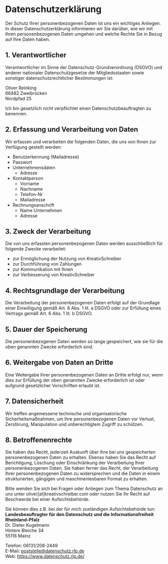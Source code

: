 # Datenschutzerklärung

Der Schutz Ihrer personenbezogenen Daten ist uns ein wichtiges Anliegen. In dieser Datenschutzerklärung informieren wir Sie darüber, wie wir mit Ihren personenbezogenen Daten umgehen und welche Rechte Sie in Bezug auf Ihre Daten haben.

## 1. Verantwortlicher
Verantwortlicher im Sinne der Datenschutz-Grundverordnung (DSGVO) und anderer nationaler Datenschutzgesetze der Mitgliedsstaaten sowie sonstiger datenschutzrechtlicher Bestimmungen ist:  

Oliver Reinking  
66482 Zweibrücken  
Nordpfad 25 

Ich bin gesetzlich nicht verpflichtet einen Datenschutzbeauftragten zu benennen.

## 2. Erfassung und Verarbeitung von Daten
Wir erfassen und verarbeiten die folgenden Daten, die uns von Ihnen zur Verfügung gestellt werden:

- Benutzerkennung (Mailadresse)
- Passwort  
- Unternehmensdaten
  - Adresse
- Kontaktperson
  - Vorname
  - Nachname
  - Telefon-Nr
  - Mailadresse
- Rechnungsanschrift
    - Name Unternehmen
    - Adresse

## 3. Zweck der Verarbeitung
Die von uns erfassten personenbezogenen Daten werden ausschließlich für folgende Zwecke verarbeitet:

- zur Ermöglichung der Nutzung von KreativSchreiber
- zur Durchführung von Zahlungen
- zur Kommunikation mit Ihnen
- zur Verbesserung von KreativSchreiber

## 4. Rechtsgrundlage der Verarbeitung
Die Verarbeitung der personenbezogenen Daten erfolgt auf der Grundlage einer Einwilligung gemäß Art. 6 Abs. 1 lit. a DSGVO oder zur Erfüllung eines Vertrags gemäß Art. 6 Abs. 1 lit. b DSGVO.

##  5. Dauer der Speicherung
Die personenbezogenen Daten werden so lange gespeichert, wie sie für die oben genannten Zwecke erforderlich sind.

##  6. Weitergabe von Daten an Dritte
Eine Weitergabe Ihrer personenbezogenen Daten an Dritte erfolgt nur, wenn dies zur Erfüllung der oben genannten Zwecke erforderlich ist oder aufgrund gesetzlicher Vorschriften erlaubt ist.

## 7. Datensicherheit
Wir treffen angemessene technische und organisatorische Sicherheitsmaßnahmen, um Ihre personenbezogenen Daten vor Verlust, Zerstörung, Manipulation und unberechtigtem Zugriff zu schützen.

## 8. Betroffenenrechte
Sie haben das Recht, jederzeit Auskunft über Ihre bei uns gespeicherten personenbezogenen Daten zu erhalten. Ebenso haben Sie das Recht auf Berichtigung, Löschung oder Einschränkung der Verarbeitung Ihrer personenbezogenen Daten. Sie haben ferner das Recht, der Verarbeitung Ihrer personenbezogenen Daten zu widersprechen und die Daten in einem strukturierten, gängigen und maschinenlesbaren Format zu erhalten.

Bitte wenden Sie sich bei Fragen oder Anliegen zum Thema Datenschutz an uns unter oliver[at]kreativschreiber.com oder nutzen Sie Ihr Recht auf Beschwerde bei einer Aufsichtsbehörde.

Sie können dies z.B. bei der für mich zuständigen Aufsichtsbehörde tun:  
**Landesbeauftragter für den Datenschutz und die Informationsfreiheit Rheinland-Pfalz**  
Dr. Dieter Kugelmann  
Hintere Bleiche 34  
55116 Mainz  
  
Telefon: 06131/208-2449  
E-Mail: poststelle@datenschutz.rlp.de  
Web: https://www.datenschutz.rlp.de/  
